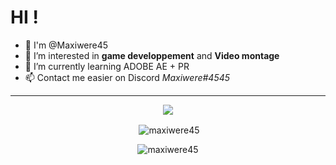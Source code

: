 # **HI !**
- 🙌 I'm @Maxiwere45
- 👀 I’m interested in **game developpement** and **Video montage**
- 🌱 I’m currently learning ADOBE AE + PR
- 📫 Contact me easier on Discord *Maxiwere#4545*

---

<p align="center">
  <a href="https://skillicons.dev">
    <img src="https://skillicons.dev/icons?i=py,php,git,html,css,vscode,c,java,linux,md,pr,ae" />
  </a>
</p>

<p align="center">&nbsp;<img align="center" src="https://github-readme-stats.vercel.app/api?username=maxiwere45&show_icons=true&locale=en" alt="maxiwere45" /></p>

<p align="center"><img align="center" src="https://github-readme-streak-stats.herokuapp.com/?user=maxiwere45&" alt="maxiwere45" /></p>
